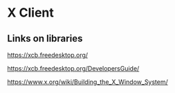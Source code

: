 # X Client

## Links on libraries
https://xcb.freedesktop.org/

https://xcb.freedesktop.org/DevelopersGuide/

https://www.x.org/wiki/Building_the_X_Window_System/
